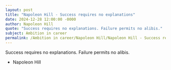 ```yaml
---
layout: post
title: "Napoleon Hill - Success requires no explanations"
date: 2024-12-28 12:00:00 -0000
author: Napoleon Hill
quote: "Success requires no explanations. Failure permits no alibis."
subject: Ambition in career
permalink: /Ambition in career/Napoleon Hill/Napoleon Hill - Success requires no explanations
---
```


Success requires no explanations. Failure permits no alibis.

- Napoleon Hill
